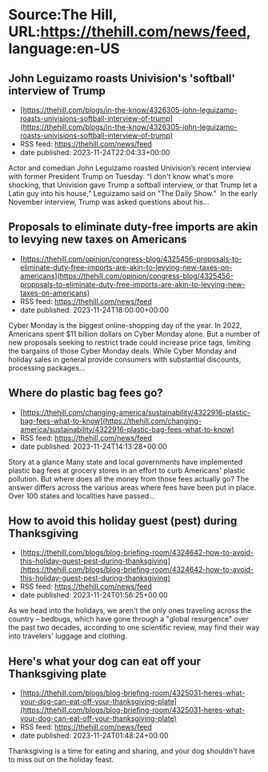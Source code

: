 # Source:The Hill, URL:https://thehill.com/news/feed, language:en-US

## John Leguizamo roasts Univision's 'softball' interview of Trump
 - [https://thehill.com/blogs/in-the-know/4326305-john-leguizamo-roasts-univisions-softball-interview-of-trump](https://thehill.com/blogs/in-the-know/4326305-john-leguizamo-roasts-univisions-softball-interview-of-trump)
 - RSS feed: https://thehill.com/news/feed
 - date published: 2023-11-24T22:04:33+00:00

Actor and comedian John Leguizamo roasted Univision’s recent interview with former President Trump on Tuesday. “I don't know what's more shocking, that Univision gave Trump a softball interview, or that Trump let a Latin guy into his house,” Leguizamo said on "The Daily Show."  In the early November interview, Trump was asked questions about his...

## Proposals to eliminate duty-free imports are akin to levying new taxes on Americans
 - [https://thehill.com/opinion/congress-blog/4325456-proposals-to-eliminate-duty-free-imports-are-akin-to-levying-new-taxes-on-americans](https://thehill.com/opinion/congress-blog/4325456-proposals-to-eliminate-duty-free-imports-are-akin-to-levying-new-taxes-on-americans)
 - RSS feed: https://thehill.com/news/feed
 - date published: 2023-11-24T18:00:00+00:00

Cyber Monday is the biggest online-shopping day of the year. In 2022, Americans spent $11 billion dollars on Cyber Monday alone. But a number of new proposals seeking to restrict trade could increase price tags, limiting the bargains of those Cyber Monday deals. While Cyber Monday and holiday sales in general provide consumers with substantial discounts, processing packages...

## Where do plastic bag fees go?
 - [https://thehill.com/changing-america/sustainability/4322916-plastic-bag-fees-what-to-know](https://thehill.com/changing-america/sustainability/4322916-plastic-bag-fees-what-to-know)
 - RSS feed: https://thehill.com/news/feed
 - date published: 2023-11-24T14:13:28+00:00

Story at a glance Many state and local governments have implemented plastic bag fees at grocery stores in an effort to curb Americans' plastic pollution. But where does all the money from those fees actually go?  The answer differs across the various areas where fees have been put in place.   Over 100 states and localities have passed...

## How to avoid this holiday guest (pest) during Thanksgiving
 - [https://thehill.com/blogs/blog-briefing-room/4324642-how-to-avoid-this-holiday-guest-pest-during-thanksgiving](https://thehill.com/blogs/blog-briefing-room/4324642-how-to-avoid-this-holiday-guest-pest-during-thanksgiving)
 - RSS feed: https://thehill.com/news/feed
 - date published: 2023-11-24T01:56:25+00:00

As we head into the holidays, we aren't the only ones traveling across the country – bedbugs, which have gone through a "global resurgence" over the past two decades, according to one scientific review, may find their way into travelers' luggage and clothing.

## Here's what your dog can eat off your Thanksgiving plate
 - [https://thehill.com/blogs/blog-briefing-room/4325031-heres-what-your-dog-can-eat-off-your-thanksgiving-plate](https://thehill.com/blogs/blog-briefing-room/4325031-heres-what-your-dog-can-eat-off-your-thanksgiving-plate)
 - RSS feed: https://thehill.com/news/feed
 - date published: 2023-11-24T01:48:24+00:00

Thanksgiving is a time for eating and sharing, and your dog shouldn't have to miss out on the holiday feast.

